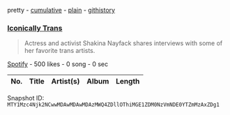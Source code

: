 pretty - [cumulative](/playlists/cumulative/37i9dQZF1DXdWPvraqd9Z2.md) - [plain](/playlists/plain/37i9dQZF1DXdWPvraqd9Z2) - [githistory](https://github.githistory.xyz/mackorone/spotify-playlist-archive/blob/main/playlists/plain/37i9dQZF1DXdWPvraqd9Z2)

### [Iconically Trans](https://open.spotify.com/playlist/37i9dQZF1DXdWPvraqd9Z2)

> Actress and activist Shakina Nayfack shares interviews with some of her favorite trans artists.

[Spotify](https://open.spotify.com/user/spotify) - 500 likes - 0 song - 0 sec

| No. | Title | Artist(s) | Album | Length |
|---|---|---|---|---|

Snapshot ID: `MTY1Mzc4Njk2NCwwMDAwMDAwMDAzMWQ4ZDllOThiMGE1ZDM0NzVmNDE0YTZmMzAxZDg1`
